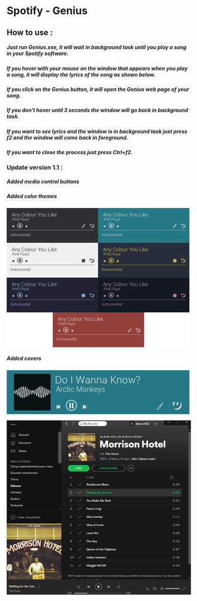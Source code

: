 # Spotify - Genius

## How to use :
##### Just run Genius.exe, it will wait in background task until you play a song in your Spotify software. 
##### If you hover with your mouse on the window that appears when you play a song, it will display the lyrics of the song as shown below.
##### If you click on the Genius button, it will open the Genius web page of your song.
##### If you don't hover until 3 seconds the window will go back in background task.
##### If you want to see lyrics and the window is in background task just press f2 and the window will come back in foreground.
##### If you want to close the process just press Ctrl+f2.

### Update version 1.1 :
##### Added media control buttons
##### Added color themes
![alt text][Colors]

[Colors]: readme/anycoloryoulike1.png "Colors"
##### Added covers
![alt text][Cover]

[Cover]: readme/cover_rm.png "Cover"

![alt text][Demo]

[Demo]: Gif36.gif "Demo"
